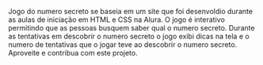 Jogo do numero secreto se baseia em um site que foi desenvoldio durante as aulas de iniciação em HTML e CSS na Alura.
O jogo é interativo permitindo que as pessoas busquem saber qual o numero secreto.
Durante as tentativas em descobrir o numero secreto o jogo exibi dicas na tela e o numero de tentativas que o jogar teve ao descobrir o numero secreto.
Aproveite e contribua com este projeto.

